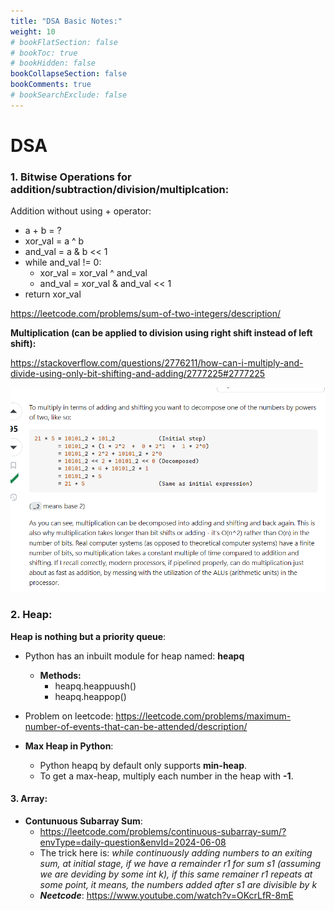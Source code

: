 ```yaml
---
title: "DSA Basic Notes:"
weight: 10
# bookFlatSection: false
# bookToc: true
# bookHidden: false
bookCollapseSection: false
bookComments: true
# bookSearchExclude: false
---
```


# DSA

### 1. Bitwise Operations for addition/subtraction/division/multiplcation:
Addition without using + operator: 
- a + b = ?
- xor_val = a ^ b
- and_val = a & b << 1
- while and_val != 0:
    - xor_val = xor_val ^ and_val
    - and_val = xor_val & and_val << 1
- return xor_val 

https://leetcode.com/problems/sum-of-two-integers/description/

**Multiplication (can be applied to division using right shift instead of left shift):**

https://stackoverflow.com/questions/2776211/how-can-i-multiply-and-divide-using-only-bit-shifting-and-adding/2777225#2777225 

![](DSA/2024-05-25-18-04-52.png)

### 2. Heap: 

**Heap is nothing but a priority queue**:
- Python has an inbuilt module for heap named: **heapq**
    - **Methods:** 
        - heapq.heappuush()
        - heapq.heappop()

- Problem on leetcode: https://leetcode.com/problems/maximum-number-of-events-that-can-be-attended/description/

- **Max Heap in Python**: 
    - Python heapq by default only supports **min-heap**.
    - To get a max-heap, multiply each number in the heap with **-1**.


#### 3. Array:

-  **Contunuous Subarray Sum**:
    - https://leetcode.com/problems/continuous-subarray-sum/?envType=daily-question&envId=2024-06-08 
    - The trick here is: *while continuously adding numbers to an exiting sum, at initial stage, if we have a remainder r1 for sum s1 (assuming we are deviding by some int k), if this same remainer r1 repeats at some point, it means, the numbers added after s1 are divisible by k*
    - ***Neetcode***: https://www.youtube.com/watch?v=OKcrLfR-8mE 





